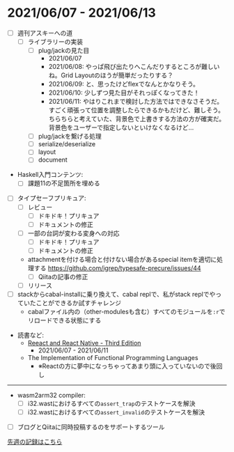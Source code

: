 # 2021/06/07 - 2021/06/13

- [ ] 週刊アスキーへの道
    - [ ] ライブラリーの実装
        - [ ] plug/jackの見た目
            - 2021/06/07
            - 2021/06/08: やっぱ飛び出たりへこんだりするところが難しいね。Grid Layoutのほうが簡単だったりする？
            - 2021/06/09: と、思ったけどflexでなんとかなりそう。
            - 2021/06/10: 少しずつ見た目がそれっぽくなってきた！
            - 2021/06/11: やはりこれまで検討した方法ではできなさそうだ。すごく頑張って位置を調整したらできるかもだけど、難しそう。ちらちらと考えていた、背景色で上書きする方法の方が確実だ。背景色をユーザーで指定しないといけなくなるけど...
        - [ ] plug/jackを繋げる処理
        - [ ] serialize/deserialize
        - [ ] layout
        - [ ] document
- Haskell入門コンテンツ:
    - [ ] 課題11の不足箇所を埋める
- [ ] タイプセーフプリキュア:
    - [ ] レビュー
        - [ ] ドキドキ！プリキュア
        - [ ] ドキュメントの修正
    - [ ] 一部の台詞が変わる変身への対応
        - [ ] ドキドキ！プリキュア
        - [ ] ドキュメントの修正
    - attachmentを付ける場合と付けない場合があるspecial itemを適切に処理する <https://github.com/igrep/typesafe-precure/issues/44>
        - [ ] Qiitaの記事の修正
    - [ ] リリース
- [ ] stackからcabal-installに乗り換えて、cabal replで、私がstack replでやっていたことができるか試すチャレンジ
    - cabalファイル内の（other-modulesも含む）すべてのモジュールを`:r`でリロードできる状態にする
- 読書など:
    - [Reeact and React Native - Third Edition](https://www.packtpub.com/product/react-and-react-native-third-edition/9781839211140)
        - 2021/06/07 - 2021/06/11
    - The Implementation of Functional Programming Languages
        - ※Reactの方に夢中になっちゃってあまり頭に入っていないので後回し

------

- wasm2arm32 compiler:
    - [ ] i32.wastにおけるすべての`assert_trap`のテストケースを解決
    - [ ] i32.wastにおけるすべての`assert_invalid`のテストケースを解決
- [ ] ブログとQiitaに同時投稿するのをサポートするツール

[先週の記録はこちら](https://github.com/igrep/daily-commits/blob/9cb957d26f4859c6478fcf8c8d2609a476c2ee20/yesterday.md)
